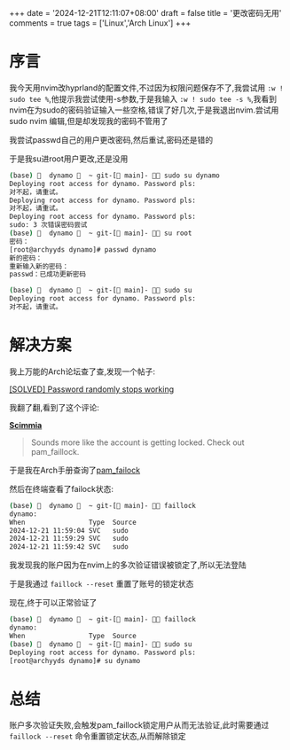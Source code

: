 +++
date = '2024-12-21T12:11:07+08:00'
draft = false
title = '更改密码无用'
comments = true
tags = ['Linux','Arch Linux']
+++

# 序言

我今天用nvim改hyprland的配置文件,不过因为权限问题保存不了,我尝试用 `:w ! sudo tee %`,他提示我尝试使用-s参数,于是我输入 `:w ! sudo tee -s %`,我看到nvim在为sudo的密码验证输入一些空格,错误了好几次,于是我退出nvim.尝试用sudo nvim 编辑,但是却发现我的密码不管用了

我尝试passwd自己的用户更改密码,然后重试,密码还是错的

于是我su进root用户更改,还是没用

```bash
(base)   dynamo   ~ git-[ main]-  sudo su dynamo
Deploying root access for dynamo. Password pls:
对不起，请重试。
Deploying root access for dynamo. Password pls:
对不起，请重试。
Deploying root access for dynamo. Password pls:
sudo: 3 次错误密码尝试
(base)   dynamo   ~ git-[ main]-  su root
密码：
[root@archyyds dynamo]# passwd dynamo
新的密码：
重新输入新的密码：
passwd：已成功更新密码

(base)   dynamo   ~ git-[ main]-  sudo su
Deploying root access for dynamo. Password pls:
对不起，请重试。
```

# 解决方案

我上万能的Arch论坛查了查,发现一个帖子:

[[SOLVED] Password randomly stops working](https://bbs.archlinux.org/viewtopic.php?id=259862)

我翻了翻,看到了这个评论:

**[Scimmia](https://bbs.archlinux.org/profile.php?id=63385)**

> Sounds more like the account is getting locked. Check out pam_faillock.


于是我在Arch手册查询了[pam_failock](https://man.archlinux.org/man/pam_faillock.8.en)

然后在终端查看了failock状态:

```bash
(base)   dynamo   ~ git-[ main]-  faillock
dynamo:
When                Type  Source                                           Valid
2024-12-21 11:59:04 SVC   sudo                                                 V
2024-12-21 11:59:29 SVC   sudo                                                 V
2024-12-21 11:59:42 SVC   sudo                                                 V
```

我发现我的账户因为在nvim上的多次验证错误被锁定了,所以无法登陆

于是我通过 `faillock --reset` 重置了账号的锁定状态

现在,终于可以正常验证了

```bash
(base)   dynamo   ~ git-[ main]-  faillock
dynamo:
When                Type  Source                                           Valid
(base)   dynamo   ~ git-[ main]-  sudo su
Deploying root access for dynamo. Password pls:
[root@archyyds dynamo]# su dynamo
```

# 总结

账户多次验证失败,会触发pam_faillock锁定用户从而无法验证,此时需要通过 `faillock --reset` 命令重置锁定状态,从而解除锁定
